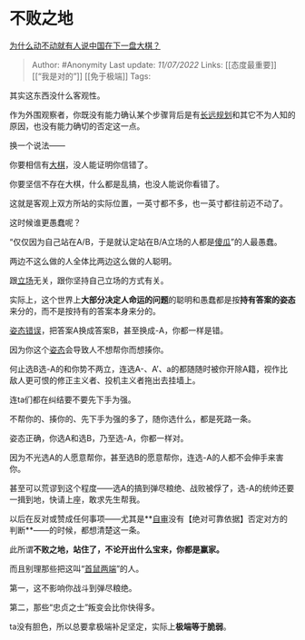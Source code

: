 # 不败之地
[为什么动不动就有人说中国在下一盘大棋？](https://www.zhihu.com/question/64743352/answer/2567854702)

> Author: #Anonymity 
Last update: *11/07/2022* 
Links: [[态度最重要]] [[“我是对的”]] [[免于极端]]
Tags: 

其实这东西没什么客观性。

作为外围观察者，你既没有能力确认某个步骤背后是有[长远规划](https://www.zhihu.com/search?q=%E9%95%BF%E8%BF%9C%E8%A7%84%E5%88%92&search_source=Entity&hybrid_search_source=Entity&hybrid_search_extra=%7B%22sourceType%22%3A%22answer%22%2C%22sourceId%22%3A2567854702%7D)和其它不为人知的原因，也没有能力确切的否定这一点。

换一个说法——

你要相信有[大棋](https://www.zhihu.com/search?q=%E5%A4%A7%E6%A3%8B&search_source=Entity&hybrid_search_source=Entity&hybrid_search_extra=%7B%22sourceType%22%3A%22answer%22%2C%22sourceId%22%3A2567854702%7D)，没人能证明你信错了。

你要坚信不存在大棋，什么都是乱搞，也没人能说你看错了。

这就是客观上双方所站的实际位置，一英寸都不多，也一英寸都往前迈不动了。

这时候谁更愚蠢呢？

“仅仅因为自己站在A/B，于是就认定站在B/A立场的人都是[傻瓜](https://www.zhihu.com/search?q=%E5%82%BB%E7%93%9C&search_source=Entity&hybrid_search_source=Entity&hybrid_search_extra=%7B%22sourceType%22%3A%22answer%22%2C%22sourceId%22%3A2567854702%7D)”的人最愚蠢。

两边不这么做的人全体比两边这么做的人聪明。

跟[立场](https://www.zhihu.com/search?q=%E7%AB%8B%E5%9C%BA&search_source=Entity&hybrid_search_source=Entity&hybrid_search_extra=%7B%22sourceType%22%3A%22answer%22%2C%22sourceId%22%3A2567854702%7D)无关，跟你坚持自己立场的方式有关。

实际上，这个世界上**大部分决定人命运的问题**的聪明和愚蠢都是按**持有答案的姿态**来分的，而不是按持有的答案本身来分的。

[姿态错误](https://www.zhihu.com/search?q=%E5%A7%BF%E6%80%81%E9%94%99%E8%AF%AF&search_source=Entity&hybrid_search_source=Entity&hybrid_search_extra=%7B%22sourceType%22%3A%22answer%22%2C%22sourceId%22%3A2567854702%7D)，把答案A换成答案B，甚至换成-A，你都一样是错。

因为你这个[姿态](https://www.zhihu.com/search?q=%E5%A7%BF%E6%80%81&search_source=Entity&hybrid_search_source=Entity&hybrid_search_extra=%7B%22sourceType%22%3A%22answer%22%2C%22sourceId%22%3A2567854702%7D)会导致人不想帮你而想揍你。

何止选B选-A的和你势不两立，连选A-、A’、a的都随随时被你开除A籍，视作比敌人更可恨的修正主义者、投机主义者拖出去挂墙上。

连ta们都在纠结要不要先下手为强。

不帮你的、揍你的、先下手为强的多了，随你选什么，都是死路一条。

  

姿态正确，你选A和选B，乃至选-A，你都一样对。

因为不光选A的人愿意帮你，甚至选B的愿意帮你，连选-A的人都不会伸手来害你。

甚至可以荒谬到这个程度——选A的搞到弹尽粮绝、战败被俘了，选-A的统帅还要一揖到地，快请上座，敢求先生帮我。

以后在反对或赞成任何事项——尤其是**[自审](https://www.zhihu.com/search?q=%E8%87%AA%E5%AE%A1&search_source=Entity&hybrid_search_source=Entity&hybrid_search_extra=%7B%22sourceType%22%3A%22answer%22%2C%22sourceId%22%3A2567854702%7D)没有【绝对可靠依据】否定对方的判断**——的时候，都想清楚这一条。

此所谓**不败之地，站住了，不论开出什么宝来，你都是赢家。**

而且别理那些把这叫“[首鼠两端](https://www.zhihu.com/search?q=%E9%A6%96%E9%BC%A0%E4%B8%A4%E7%AB%AF&search_source=Entity&hybrid_search_source=Entity&hybrid_search_extra=%7B%22sourceType%22%3A%22answer%22%2C%22sourceId%22%3A2567854702%7D)”的人。

第一，这不影响你战斗到弹尽粮绝。

第二，那些“忠贞之士”叛变会比你快得多。

  

ta没有胆色，所以总要拿极端补足坚定，实际上**极端等于脆弱**。